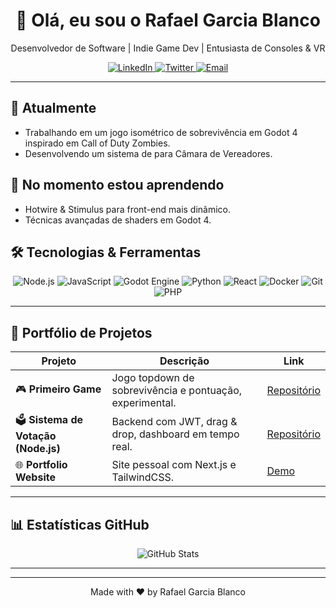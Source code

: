 <!--
  🚀 README do Perfil GitHub
-->

<div align="center">
  <h1>👋 Olá, eu sou o Rafael Garcia Blanco</h1>
  <p>Desenvolvedor de Software | Indie Game Dev | Entusiasta de Consoles & VR</p>

  <!-- Badges de redes sociais -->
  <a href="https://linkedin.com/in/seu-linkedin">
    <img src="https://img.shields.io/badge/LinkedIn-0A66C2?style=for-the-badge&logo=linkedin&logoColor=white" alt="LinkedIn"/>
  </a>
  <a href="https://twitter.com/seu-twitter">
    <img src="https://img.shields.io/badge/Twitter-1DA1F2?style=for-the-badge&logo=twitter&logoColor=white" alt="Twitter"/>
  </a>
  <a href="mailto:seuemail@exemplo.com">
    <img src="https://img.shields.io/badge/Email-D14836?style=for-the-badge&logo=gmail&logoColor=white" alt="Email"/>
  </a>
</div>

---

## 🔭 Atualmente
- Trabalhando em um jogo isométrico de sobrevivência em Godot 4 inspirado em Call of Duty Zombies.
- Desenvolvendo um sistema de para Câmara de Vereadores.

## 🌱 No momento estou aprendendo
- Hotwire & Stimulus para front-end mais dinâmico.
- Técnicas avançadas de shaders em Godot 4.

## 🛠️ Tecnologias & Ferramentas

<div align="center">
  <!-- badges de tecnologias -->
  <img src="https://img.shields.io/badge/Node.js-43853D?style=for-the-badge&logo=node.js&logoColor=white" alt="Node.js"/>
  <img src="https://img.shields.io/badge/JavaScript-F7DF1E?style=for-the-badge&logo=javascript&logoColor=black" alt="JavaScript"/>
  <img src="https://img.shields.io/badge/Godot-478CBF?style=for-the-badge&logo=godot-engine&logoColor=white" alt="Godot Engine"/>
  <img src="https://img.shields.io/badge/Python-3776AB?style=for-the-badge&logo=python&logoColor=white" alt="Python"/>
  <img src="https://img.shields.io/badge/React-61DAFB?style=for-the-badge&logo=react&logoColor=black" alt="React"/>
  <img src="https://img.shields.io/badge/Docker-2496ED?style=for-the-badge&logo=docker&logoColor=white" alt="Docker"/>
  <img src="https://img.shields.io/badge/Git-000000?style=for-the-badge&logo=git&logoColor=F05032" alt="Git"/>
  <img src="https://img.shields.io/badge/PHP-3776AB?style=flat&logo=php?style=for-the-badge&logo=git&logoColor=F05032" alt="PHP"/>
  
</div>

---

## 📂 Portfólio de Projetos

| Projeto | Descrição | Link |
|---------|-----------|------|
| 🎮 **Primeiro Game** | Jogo topdown de sobrevivência e pontuação, experimental. | [Repositório](#) |
| 🗳️ **Sistema de Votação (Node.js)** | Backend com JWT, drag & drop, dashboard em tempo real. | [Repositório](#) |
| 🌐 **Portfolio Website** | Site pessoal com Next.js e TailwindCSS. | [Demo](#) |

---

## 📊 Estatísticas GitHub

<div align="center">
  <img src="https://github-readme-stats.vercel.app/api?username=ByakuRafa&show_icons=true&theme=default" alt="GitHub Stats" />
</div>

---

<!--- ## 🤝 Vamos nos conectar?

- 📫 E-mail: rafael.blanco.dev@gmail.com 
- 💼 LinkedIn: [linkedin.com/in/seu-linkedin](https://linkedin.com/in/seu-linkedin)  
🐦 Twitter: [@seu-twitter](https://twitter.com/seu-twitter)  -->

---

<p align="center">
  Made with ❤️ by Rafael Garcia Blanco
</p>
